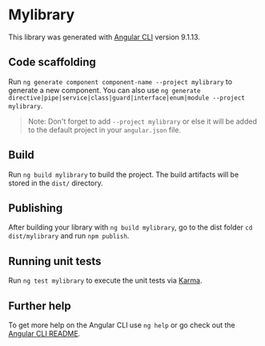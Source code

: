 # Mylibrary

This library was generated with [Angular CLI](https://github.com/angular/angular-cli) version 9.1.13.

## Code scaffolding

Run `ng generate component component-name --project mylibrary` to generate a new component. You can also use `ng generate directive|pipe|service|class|guard|interface|enum|module --project mylibrary`.
> Note: Don't forget to add `--project mylibrary` or else it will be added to the default project in your `angular.json` file. 

## Build

Run `ng build mylibrary` to build the project. The build artifacts will be stored in the `dist/` directory.

## Publishing

After building your library with `ng build mylibrary`, go to the dist folder `cd dist/mylibrary` and run `npm publish`.

## Running unit tests

Run `ng test mylibrary` to execute the unit tests via [Karma](https://karma-runner.github.io).

## Further help

To get more help on the Angular CLI use `ng help` or go check out the [Angular CLI README](https://github.com/angular/angular-cli/blob/master/README.md).
